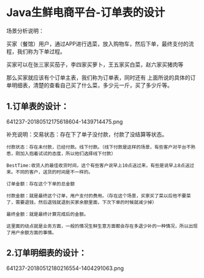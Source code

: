 # Java生鲜电商平台-订单表的设计

场景分析说明：

买家（餐馆）用户，通过APP进行选菜，放入购物车，然后下单，最终支付的流程，我们称为下单过程。

买家可以在张三家买茄子，李四家买萝卜，王五家买白菜，赵六家买猪肉等

那么买家就应该有个订单主表，我们称为订单表，同时还有 上面所说的具体的订单明细表，清楚的查看自己买了什么菜，多少元一斤，买了多少斤等。

## 1.订单表的设计：
641237-20180512175618604-1439714475.png

补充说明：交易状态：存在下了单子没付款，付款了没结算等状态。


```
付款状态：存在未付款，已经付款。线下付款。（线下付款是这样的场景，有些客户对平台不熟悉，刚加入抱着试试的态度，所以他们选择线下付款）

BestTime:收货人的最佳收货时间，这个有些客户说早上10点送过来，有些是说早上8点送过来。不同的客户，送货的时间是不一样的。

订单金额：存在这个下单的总金额

付款金额：就是最终这个订单，用户支付的费用。（存在这个场景，买家买了菜以后他不要菜了，需要退钱，然后退钱就退到买家余额里面，下次下单的时候就减少掉）

最终金额：就是最终计算完成后的金额。

这里面的绕点就是业务方面，一般的情况生鲜生意方面都会存在多退少补的一种情况，所以出现了用户余额方面的事情。

```

## 2.订单明细表的设计：
641237-20180512180216554-1404291063.png


     